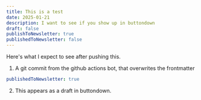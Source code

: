 ```yaml
---
title: This is a test
date: 2025-01-21
description: I want to see if you show up in buttondown
draft: false
publishToNewsletter: true
publishedToNewsletter: false
---
```


Here's what I expect to see after pushing this.
1. A git commit from the github actions bot, that overwrites the frontmatter
```yaml
publishedToNewsletter: true
```

2. This appears as a draft in buttondown.
